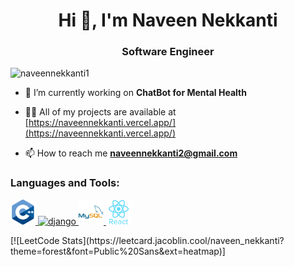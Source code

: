 <h1 align="center">Hi 👋, I'm Naveen Nekkanti</h1>
<h3 align="center">Software Engineer</h3>

<p align="left"> <img src="https://komarev.com/ghpvc/?username=naveennekkanti1&label=Profile%20views&color=0e75b6&style=flat" alt="naveennekkanti1" /> </p>

- 🔭 I’m currently working on **ChatBot for Mental Health**

- 👨‍💻 All of my projects are available at [https://naveennekkanti.vercel.app/](https://naveennekkanti.vercel.app/)

- 📫 How to reach me **naveennekkanti2@gmail.com**

<h3 align="left">Languages and Tools:</h3>
<p align="left"> <a href="https://www.w3schools.com/cpp/" target="_blank" rel="noreferrer"> <img src="https://raw.githubusercontent.com/devicons/devicon/master/icons/cplusplus/cplusplus-original.svg" alt="cplusplus" width="40" height="40"/> </a> <a href="https://www.djangoproject.com/" target="_blank" rel="noreferrer"> <img src="https://cdn.worldvectorlogo.com/logos/django.svg" alt="django" width="40" height="40"/> </a> <a href="https://www.mysql.com/" target="_blank" rel="noreferrer"> <img src="https://raw.githubusercontent.com/devicons/devicon/master/icons/mysql/mysql-original-wordmark.svg" alt="mysql" width="40" height="40"/> </a> <a href="https://reactjs.org/" target="_blank" rel="noreferrer"> <img src="https://raw.githubusercontent.com/devicons/devicon/master/icons/react/react-original-wordmark.svg" alt="react" width="40" height="40"/> </a> </p>
[![LeetCode Stats](https://leetcard.jacoblin.cool/naveen_nekkanti?theme=forest&font=Public%20Sans&ext=heatmap)]

